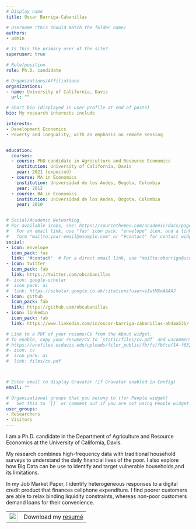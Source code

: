 ```yaml
---
# Display name
title: Oscar Barriga-Cabanillas

# Username (this should match the folder name)
authors:
- admin

# Is this the primary user of the site?
superuser: true

# Role/position
role: Ph.D. candidate

# Organizations/Affiliations
organizations:
- name: University of California, Davis
  url: ""

# Short bio (displayed in user profile at end of posts)
bio: My research interests include 

interests:
- Development Economics
- Poverty and inequality, with an emphasis on remote sensing


education:
  courses:
  - course: PhD candidate in Agriculture and Resource Economics
    institution: University of California, Davis
    year: 2021 (expected)
  - course: MA in Economics
    institution: Universidad de los Andes, Bogota, Colombia
    year: 2012
  - course: BA in Economics
    institution: Universidad de los Andes, Bogota, Colombia
    year: 2010


# Social/Academic Networking
# For available icons, see: https://sourcethemes.com/academic/docs/page-builder/#icons
#   For an email link, use "fas" icon pack, "envelope" icon, and a link in the
#   form "mailto:your-email@example.com" or "#contact" for contact widget.
social:
- icon: envelope
  icon_pack: fas
  link: '#contact'  # For a direct email link, use "mailto:obarriga@ucdavis.edu".
- icon: twitter
  icon_pack: fab
  link: https://twitter.com/obcabanillas
#- icon: google-scholar
#  icon_pack: ai
#  link: https://scholar.google.co.uk/citations?user=sIwtMXoAAAAJ
- icon: github
  icon_pack: fab
  link: https://github.com/obcabanillas
- icon: linkedin
  icon_pack: fab
  link: https://www.linkedin.com/in/oscar-barriga-cabanillas-ab4aa53b/

# Link to a PDF of your resume/CV from the About widget.
# To enable, copy your resume/CV to `static/files/cv.pdf` and uncomment the lines below.
# https://arefiles.ucdavis.edu/uploads/filer_public/fb/fc/fbfcef14-f632-42b0-b2ce-cbbcd100e91c/cv_oscarbarrigacabanillas.pdf
#- icon: cv
#  icon_pack: ai
#  link: files/cv.pdf



# Enter email to display Gravatar (if Gravatar enabled in Config)
email: ""

# Organizational groups that you belong to (for People widget)
#   Set this to `[]` or comment out if you are not using People widget.
user_groups:
- Researchers
- Visitors
---
```


I am a Ph.D. candidate in the Department of Agriculture and Resource Economics at the University of California, Davis.

My research combines high-frequency data with traditional household surveys to understand the daily financial lives of the poor. I also explore how Big Data can be use to identify and target vulnerable households,and its limitations.


In my Job Market Paper, I identify heterogeneous responses to a digital credit product that finances cellphone expenditure. I find poorer customers are able to relax binding liquidity constraints, whereas non-poor customers demand loans for their convenience.  


<table>
  <tr>
    <td><img src=https://arefiles.ucdavis.edu/uploads/filer_public/64/03/64036e59-4a1d-47f1-90cc-6982f252551e/download_icon.png alt="" width="24" height="24"> </td>
    <td>Download my <a href=https://arefiles.ucdavis.edu/uploads/filer_public/fb/fc/fbfcef14-f632-42b0-b2ce-cbbcd100e91c/cv_oscarbarrigacabanillas.pdf target="_blank">resumé</td> 
    
  </tr>
</table>

